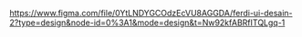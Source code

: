 https://www.figma.com/file/0YtLNDYGCOdzEcVU8AGGDA/ferdi-ui-desain-2?type=design&node-id=0%3A1&mode=design&t=Nw92kfABRfITQLgq-1
